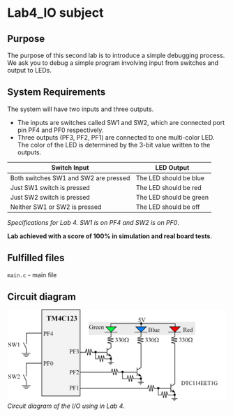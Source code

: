 # Lab4_IO subject

## Purpose

The purpose of this second lab is to introduce a simple debugging process. \
We ask you to debug a simple program involving input from switches and output to LEDs.

## System Requirements

The system will have two inputs and three outputs. 
- The inputs are switches called SW1 and SW2, which are connected port pin PF4 and PF0 respectively.
- Three outputs (PF3, PF2, PF1) are connected to one multi-color LED. 
The color of the LED is determined by the 3-bit value written to the outputs. 

| Switch Input  | LED Output |
| --- | --- |
| Both switches SW1 and SW2 are pressed  | The LED should be blue |
| Just SW1 switch is pressed | The LED should be red |
| Just SW2 switch is pressed | The LED should be green |
| Neither SW1 or SW2 is pressed | The LED should be off |

*Specifications for Lab 4. SW1 is on PF4 and SW2 is on PF0*.

**Lab achieved with a score of 100% in simulation and real board tests**.

## Fulfilled files

`main.c` - main file

## Circuit diagram

![Alt text](Lab4circuit.jpg?raw=true "Circuit diagram of the I/O using in Lab 4")
*Circuit diagram of the I/O using in Lab 4*.
